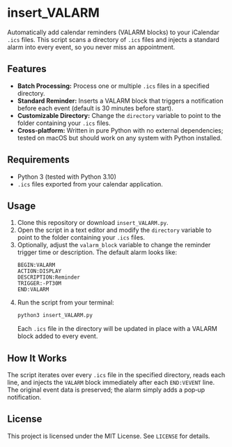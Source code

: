 # insert_VALARM

Automatically add calendar reminders (VALARM blocks) to your iCalendar `.ics` files. This script scans a directory of `.ics` files and injects a standard alarm into every event, so you never miss an appointment.

## Features

- **Batch Processing:** Process one or multiple `.ics` files in a specified directory.
- **Standard Reminder:** Inserts a VALARM block that triggers a notification before each event (default is 30 minutes before start).
- **Customizable Directory:** Change the `directory` variable to point to the folder containing your `.ics` files.
- **Cross‑platform:** Written in pure Python with no external dependencies; tested on macOS but should work on any system with Python installed.

## Requirements

- Python 3 (tested with Python 3.10)
- `.ics` files exported from your calendar application.

## Usage

1. Clone this repository or download `insert_VALARM.py`.
2. Open the script in a text editor and modify the `directory` variable to point to the folder containing your `.ics` files.
3. Optionally, adjust the `valarm_block` variable to change the reminder trigger time or description. The default alarm looks like:
   ```
   BEGIN:VALARM
   ACTION:DISPLAY
   DESCRIPTION:Reminder
   TRIGGER:-PT30M
   END:VALARM
   ```
4. Run the script from your terminal:
   ```bash
   python3 insert_VALARM.py
   ```
   Each `.ics` file in the directory will be updated in place with a VALARM block added to every event.

## How It Works

The script iterates over every `.ics` file in the specified directory, reads each line, and injects the `VALARM` block immediately after each `END:VEVENT` line. The original event data is preserved; the alarm simply adds a pop‑up notification.

## License

This project is licensed under the MIT License. See `LICENSE` for details.
